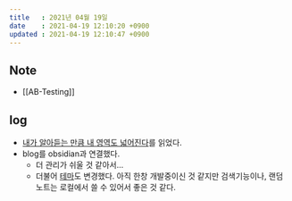 ```yaml
---
title   : 2021년 04월 19일
date    : 2021-04-19 12:10:20 +0900
updated : 2021-04-19 12:10:47 +0900
---
```

## Note 
- [[AB-Testing]]

## log   
- [내가 알아듣는 만큼 내 영역도 넓어진다](https://tir.netlify.app/#/Life/as-much-as-i-understand-my-area-becomes-wider)를 읽었다.  
- blog를 obsidian과 연결했다.  
	- 더 관리가 쉬울 것 같아서... 
	- 더불어 [테마](https://github.com/ekampf/gatsby-theme-networked-thought)도 변경했다. 아직 한창 개발중이신 것 같지만 검색기능이나, 랜덤 노트는 로컬에서 쓸 수 있어서 좋은 것 같다.  